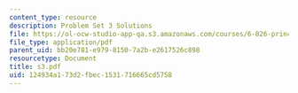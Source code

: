 ```yaml
---
content_type: resource
description: Problem Set 3 Solutions
file: https://ol-ocw-studio-app-qa.s3.amazonaws.com/courses/6-826-principles-of-computer-systems-spring-2002/124934a173d2fbec1531716665cd5758_s3.pdf
file_type: application/pdf
parent_uid: bb20e781-e979-8150-7a2b-e2617526c898
resourcetype: Document
title: s3.pdf
uid: 124934a1-73d2-fbec-1531-716665cd5758
---
```

